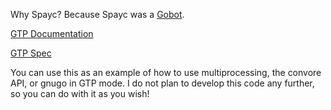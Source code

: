 Why Spayc? Because Spayc was a [Gobot](http://en.wikipedia.org/wiki/Gobots).

[GTP Documentation](http://www.gnu.org/software/gnugo/gnugo_19.html)

[GTP Spec](http://www.lysator.liu.se/~gunnar/gtp/gtp2-spec-draft2/gtp2-spec.html#SECTION00023000000000000000)

You can use this as an example of how to use multiprocessing, the convore API, or gnugo in GTP mode. I do not plan to develop this code any further, so you can do with it as you wish!
